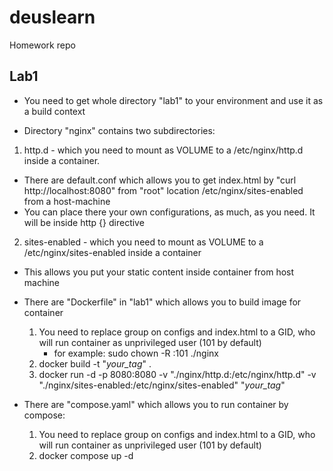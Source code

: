 # deuslearn
Homework repo

## Lab1
- You need to get whole directory "lab1" to your environment and use it as a build context

- Directory "nginx" contains two subdirectories:
 1. http.d - which you need to mount as VOLUME to a /etc/nginx/http.d inside a container.
   - There are default.conf which allows you to get index.html 
     by "curl http://localhost:8080" from "root" location /etc/nginx/sites-enabled
     from a host-machine
   - You can place there your own configurations, as much, as you need. It will be inside http {} directive
 2. sites-enabled - which you need to mount as VOLUME to a /etc/nginx/sites-enabled inside a container
   - This allows you put your static content inside container from host machine

- There are "Dockerfile" in "lab1" which allows you to build image for container
  1. You need to replace group on configs and index.html to a GID, who will run container as unprivileged user (101 by default)
     - for example: sudo chown -R :101 ./nginx
  2. docker build -t "*your_tag*" .
  3. docker run -d -p 8080:8080 -v "./nginx/http.d:/etc/nginx/http.d" -v "./nginx/sites-enabled:/etc/nginx/sites-enabled" "*your_tag*"

- There are "compose.yaml" which allows you to run container by compose:
  1. You need to replace group on configs and index.html to a GID, who will run container as unprivileged user (101 by default)
  2. docker compose up -d
